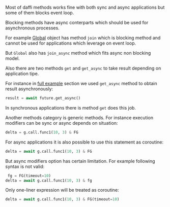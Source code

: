Most of daffi methods works fine with both sync and async applications but some of them blocks event loop. 

Blocking methods have async conterparts which should be used for asynchronous processes.

For example [Global](code-reference/global.md) object has method `join` which is blocking method and cannot be used for applications 
which leverage on event loop. 

But `Global` also has `join_async` method which fits async non blocking model.

Also there are two methods `get` and `get_async` to take result depending on application tipe.

For instance in [full example](full-example.md) section we used `get_async` method to obtain result asynchronously:
```python
result = await future.get_async()
```

In synchronous applications there is method `get` does this job.

Another methods category is generic methods. For instance execution modifiers can be sync or async depends on situation:
```python
delta = g.call.func1(10, 3) & FG
```

For async applications it is also possible to use this statement as coroutine:
```python
delta = await g.call.func1(10, 3) & FG
```

But async modifiers option has certain limitation. For example following syntax is not valid:
```python
 fg = FG(timeout=10)
delta = await g.call.func1(10, 3) & fg
```

Only one-liner expression will be treated as coroutine:
```python
delta = await g.call.func1(10, 3) & FG(timeout=10)
```
